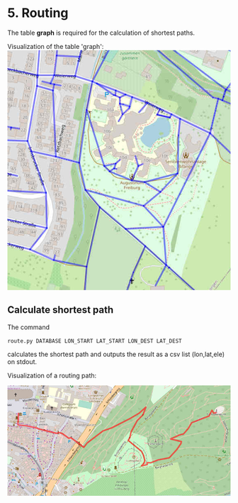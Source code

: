 # 5. Routing

The table **graph** is required for the calculation of shortest paths.

Visualization of the table 'graph':  
![table_graph.jpg](table_graph.jpg)

## Calculate shortest path

The command
```
route.py DATABASE LON_START LAT_START LON_DEST LAT_DEST
```
calculates the shortest path and outputs the result
as a csv list (lon,lat,ele) on stdout.

Visualization of a routing path:  

![routing_path.jpg](routing_path.jpg)

